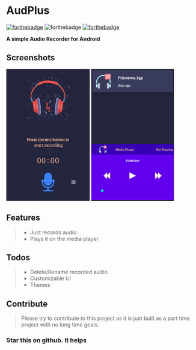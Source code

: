 # AudPlus
[![forthebadge](https://forthebadge.com/images/badges/built-for-android.svg)](https://forthebadge.com) ![forthebadge](https://forthebadge.com/images/badges/made-with-java.svg) [![forthebadge](https://forthebadge.com/images/badges/built-with-love.svg)](https://forthebadge.com)

**A simple Audio Recorder for Android**


## Screenshots
<img src="https://github.com/Sohaib03/AudPlus/blob/master/art/AppHome.png" alt="Homepage"  height="350"/> <img src="https://github.com/Sohaib03/AudPlus/blob/master/art/AudioList.png" alt="Homepage"  height="350"/>


## Features
> * Just records audio.
> * Plays it on the media player

## Todos
> * Delete/Rename recorded audio
> * Customizable UI
> * Themes

## Contribute
> Please try to contribute to this project as it is just built as a part time project with no long time goals.

### Star this on github. It helps
 
